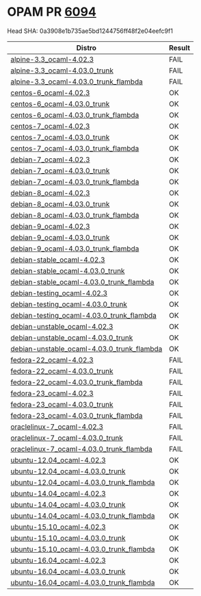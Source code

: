 # OPAM PR [6094](https://github.com/ocaml/opam-repository/pull/6094)

Head SHA: 0a3908e1b735ae5bd1244756ff48f2e04eefc9f1


| Distro | Result |
| ------ | ------ |
| [alpine-3.3_ocaml-4.02.3](build/log.alpine-3.3_ocaml-4.02.3) | FAIL |
| [alpine-3.3_ocaml-4.03.0_trunk](build/log.alpine-3.3_ocaml-4.03.0_trunk) | FAIL |
| [alpine-3.3_ocaml-4.03.0_trunk_flambda](build/log.alpine-3.3_ocaml-4.03.0_trunk_flambda) | FAIL |
| [centos-6_ocaml-4.02.3](build/log.centos-6_ocaml-4.02.3) | OK |
| [centos-6_ocaml-4.03.0_trunk](build/log.centos-6_ocaml-4.03.0_trunk) | OK |
| [centos-6_ocaml-4.03.0_trunk_flambda](build/log.centos-6_ocaml-4.03.0_trunk_flambda) | OK |
| [centos-7_ocaml-4.02.3](build/log.centos-7_ocaml-4.02.3) | OK |
| [centos-7_ocaml-4.03.0_trunk](build/log.centos-7_ocaml-4.03.0_trunk) | OK |
| [centos-7_ocaml-4.03.0_trunk_flambda](build/log.centos-7_ocaml-4.03.0_trunk_flambda) | OK |
| [debian-7_ocaml-4.02.3](build/log.debian-7_ocaml-4.02.3) | OK |
| [debian-7_ocaml-4.03.0_trunk](build/log.debian-7_ocaml-4.03.0_trunk) | OK |
| [debian-7_ocaml-4.03.0_trunk_flambda](build/log.debian-7_ocaml-4.03.0_trunk_flambda) | OK |
| [debian-8_ocaml-4.02.3](build/log.debian-8_ocaml-4.02.3) | OK |
| [debian-8_ocaml-4.03.0_trunk](build/log.debian-8_ocaml-4.03.0_trunk) | OK |
| [debian-8_ocaml-4.03.0_trunk_flambda](build/log.debian-8_ocaml-4.03.0_trunk_flambda) | OK |
| [debian-9_ocaml-4.02.3](build/log.debian-9_ocaml-4.02.3) | OK |
| [debian-9_ocaml-4.03.0_trunk](build/log.debian-9_ocaml-4.03.0_trunk) | OK |
| [debian-9_ocaml-4.03.0_trunk_flambda](build/log.debian-9_ocaml-4.03.0_trunk_flambda) | OK |
| [debian-stable_ocaml-4.02.3](build/log.debian-stable_ocaml-4.02.3) | OK |
| [debian-stable_ocaml-4.03.0_trunk](build/log.debian-stable_ocaml-4.03.0_trunk) | OK |
| [debian-stable_ocaml-4.03.0_trunk_flambda](build/log.debian-stable_ocaml-4.03.0_trunk_flambda) | OK |
| [debian-testing_ocaml-4.02.3](build/log.debian-testing_ocaml-4.02.3) | OK |
| [debian-testing_ocaml-4.03.0_trunk](build/log.debian-testing_ocaml-4.03.0_trunk) | OK |
| [debian-testing_ocaml-4.03.0_trunk_flambda](build/log.debian-testing_ocaml-4.03.0_trunk_flambda) | OK |
| [debian-unstable_ocaml-4.02.3](build/log.debian-unstable_ocaml-4.02.3) | OK |
| [debian-unstable_ocaml-4.03.0_trunk](build/log.debian-unstable_ocaml-4.03.0_trunk) | OK |
| [debian-unstable_ocaml-4.03.0_trunk_flambda](build/log.debian-unstable_ocaml-4.03.0_trunk_flambda) | OK |
| [fedora-22_ocaml-4.02.3](build/log.fedora-22_ocaml-4.02.3) | FAIL |
| [fedora-22_ocaml-4.03.0_trunk](build/log.fedora-22_ocaml-4.03.0_trunk) | FAIL |
| [fedora-22_ocaml-4.03.0_trunk_flambda](build/log.fedora-22_ocaml-4.03.0_trunk_flambda) | FAIL |
| [fedora-23_ocaml-4.02.3](build/log.fedora-23_ocaml-4.02.3) | FAIL |
| [fedora-23_ocaml-4.03.0_trunk](build/log.fedora-23_ocaml-4.03.0_trunk) | FAIL |
| [fedora-23_ocaml-4.03.0_trunk_flambda](build/log.fedora-23_ocaml-4.03.0_trunk_flambda) | FAIL |
| [oraclelinux-7_ocaml-4.02.3](build/log.oraclelinux-7_ocaml-4.02.3) | FAIL |
| [oraclelinux-7_ocaml-4.03.0_trunk](build/log.oraclelinux-7_ocaml-4.03.0_trunk) | FAIL |
| [oraclelinux-7_ocaml-4.03.0_trunk_flambda](build/log.oraclelinux-7_ocaml-4.03.0_trunk_flambda) | FAIL |
| [ubuntu-12.04_ocaml-4.02.3](build/log.ubuntu-12.04_ocaml-4.02.3) | OK |
| [ubuntu-12.04_ocaml-4.03.0_trunk](build/log.ubuntu-12.04_ocaml-4.03.0_trunk) | OK |
| [ubuntu-12.04_ocaml-4.03.0_trunk_flambda](build/log.ubuntu-12.04_ocaml-4.03.0_trunk_flambda) | OK |
| [ubuntu-14.04_ocaml-4.02.3](build/log.ubuntu-14.04_ocaml-4.02.3) | OK |
| [ubuntu-14.04_ocaml-4.03.0_trunk](build/log.ubuntu-14.04_ocaml-4.03.0_trunk) | OK |
| [ubuntu-14.04_ocaml-4.03.0_trunk_flambda](build/log.ubuntu-14.04_ocaml-4.03.0_trunk_flambda) | OK |
| [ubuntu-15.10_ocaml-4.02.3](build/log.ubuntu-15.10_ocaml-4.02.3) | OK |
| [ubuntu-15.10_ocaml-4.03.0_trunk](build/log.ubuntu-15.10_ocaml-4.03.0_trunk) | OK |
| [ubuntu-15.10_ocaml-4.03.0_trunk_flambda](build/log.ubuntu-15.10_ocaml-4.03.0_trunk_flambda) | OK |
| [ubuntu-16.04_ocaml-4.02.3](build/log.ubuntu-16.04_ocaml-4.02.3) | OK |
| [ubuntu-16.04_ocaml-4.03.0_trunk](build/log.ubuntu-16.04_ocaml-4.03.0_trunk) | OK |
| [ubuntu-16.04_ocaml-4.03.0_trunk_flambda](build/log.ubuntu-16.04_ocaml-4.03.0_trunk_flambda) | OK |
